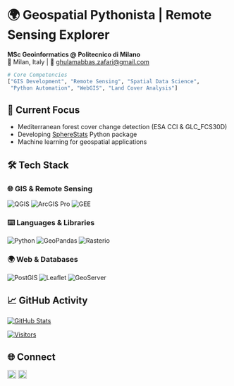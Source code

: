
# 🌍 Geospatial Pythonista | Remote Sensing Explorer
**MSc Geoinformatics @ Politecnico di Milano**  
📍 Milan, Italy | 📧 ghulamabbas.zafari@gmail.com

```python
# Core Competencies
["GIS Development", "Remote Sensing", "Spatial Data Science", 
 "Python Automation", "WebGIS", "Land Cover Analysis"]
```

## 🔭 Current Focus
- Mediterranean forest cover change detection (ESA CCI & GLC_FCS30D)
- Developing [SphereStats](https://pypi.org/project/SphereStats/) Python package
- Machine learning for geospatial applications

## 🛠️ Tech Stack

### 🌐 GIS & Remote Sensing
<p align="left">
  <img src="https://img.shields.io/badge/-QGIS-93B023?logo=qgis&logoColor=white&style=for-the-badge" alt="QGIS" />
  <img src="https://img.shields.io/badge/-ArcGIS_Pro-2C7DBC?logo=esri&logoColor=white&style=for-the-badge" alt="ArcGIS Pro" />
  <img src="https://img.shields.io/badge/-Google_Earth_Engine-4285F4?logo=google-earth&logoColor=white&style=for-the-badge" alt="GEE" />
</p>

### ⌨️ Languages & Libraries
<p align="left">
  <img src="https://img.shields.io/badge/-Python-3776AB?logo=python&logoColor=white&style=for-the-badge" alt="Python" />
  <img src="https://img.shields.io/badge/-GeoPandas-0F80CC?logo=pandas&logoColor=white&style=for-the-badge" alt="GeoPandas" />
  <img src="https://img.shields.io/badge/-Rasterio-000000?logo=python&logoColor=white&style=for-the-badge" alt="Rasterio" />
</p>

### 🌍 Web & Databases
<p align="left">
  <img src="https://img.shields.io/badge/-PostGIS-336791?logo=postgresql&logoColor=white&style=for-the-badge" alt="PostGIS" />
  <img src="https://img.shields.io/badge/-Leaflet-199900?logo=leaflet&logoColor=white&style=for-the-badge" alt="Leaflet" />
  <img src="https://img.shields.io/badge/-GeoServer-6E9E3F?logo=apache&logoColor=white&style=for-the-badge" alt="GeoServer" />
</p>

## 📈 GitHub Activity
[![GitHub Stats](https://github-readme-stats.vercel.app/api?username=zafariabbas68&show_icons=true&count_private=true&theme=radical&hide=issues)](https://github.com/zafariabbas68)

[![Visitors](https://visitor-badge.laobi.icu/badge?page_id=zafariabbas68.zafariabbas68)](https://github.com/zafariabbas68)

## 🌐 Connect  
[<img src="https://img.shields.io/badge/LinkedIn-0077B5?logo=linkedin" height=20>](#) 
[<img src="https://img.shields.io/badge/Gmail-D14836?logo=gmail" height=20>](mailto:ghulamabbas.zafari@gmail.com)
